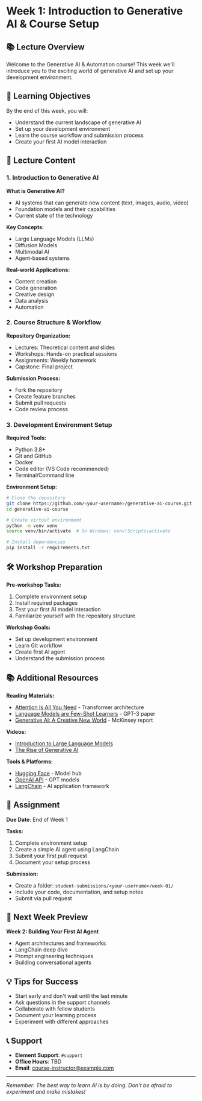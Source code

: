 # Week 1: Introduction to Generative AI & Course Setup

## 📚 Lecture Overview

Welcome to the Generative AI & Automation course! This week we'll introduce you to the exciting world of generative AI and set up your development environment.

## 🎯 Learning Objectives

By the end of this week, you will:

- Understand the current landscape of generative AI
- Set up your development environment
- Learn the course workflow and submission process
- Create your first AI model interaction

## 📖 Lecture Content

### 1. Introduction to Generative AI

**What is Generative AI?**

- AI systems that can generate new content (text, images, audio, video)
- Foundation models and their capabilities
- Current state of the technology

**Key Concepts:**

- Large Language Models (LLMs)
- Diffusion Models
- Multimodal AI
- Agent-based systems

**Real-world Applications:**

- Content creation
- Code generation
- Creative design
- Data analysis
- Automation

### 2. Course Structure & Workflow

**Repository Organization:**

- Lectures: Theoretical content and slides
- Workshops: Hands-on practical sessions
- Assignments: Weekly homework
- Capstone: Final project

**Submission Process:**

- Fork the repository
- Create feature branches
- Submit pull requests
- Code review process

### 3. Development Environment Setup

**Required Tools:**

- Python 3.8+
- Git and GitHub
- Docker
- Code editor (VS Code recommended)
- Terminal/Command line

**Environment Setup:**

```bash
# Clone the repository
git clone https://github.com/<your-username>/generative-ai-course.git
cd generative-ai-course

# Create virtual environment
python -m venv venv
source venv/bin/activate  # On Windows: venv\Scripts\activate

# Install dependencies
pip install -r requirements.txt
```

## 🛠️ Workshop Preparation

**Pre-workshop Tasks:**

1. Complete environment setup
2. Install required packages
3. Test your first AI model interaction
4. Familiarize yourself with the repository structure

**Workshop Goals:**

- Set up development environment
- Learn Git workflow
- Create first AI agent
- Understand the submission process

## 📚 Additional Resources

**Reading Materials:**

- [Attention Is All You Need](https://arxiv.org/abs/1706.03762) - Transformer architecture
- [Language Models are Few-Shot Learners](https://arxiv.org/abs/2005.14165) - GPT-3 paper
- [Generative AI: A Creative New World](https://www.mckinsey.com/capabilities/quantumblack/our-insights/the-state-of-ai-in-2023-generative-ais-breakout-year) - McKinsey report

**Videos:**

- [Introduction to Large Language Models](https://www.youtube.com/watch?v=zjkBMFhNj_g)
- [The Rise of Generative AI](https://www.youtube.com/watch?v=G2fqAlgmoPo)

**Tools & Platforms:**

- [Hugging Face](https://huggingface.co/) - Model hub
- [OpenAI API](https://openai.com/api/) - GPT models
- [LangChain](https://langchain.com/) - AI application framework

## 📝 Assignment

**Due Date**: End of Week 1

**Tasks:**

1. Complete environment setup
2. Create a simple AI agent using LangChain
3. Submit your first pull request
4. Document your setup process

**Submission:**

- Create a folder: `student-submissions/<your-username>/week-01/`
- Include your code, documentation, and setup notes
- Submit via pull request

## 🎯 Next Week Preview

**Week 2: Building Your First AI Agent**

- Agent architectures and frameworks
- LangChain deep dive
- Prompt engineering techniques
- Building conversational agents

## 💡 Tips for Success

- Start early and don't wait until the last minute
- Ask questions in the support channels
- Collaborate with fellow students
- Document your learning process
- Experiment with different approaches

## 📞 Support

- **Element Support**: `#support`
- **Office Hours**: TBD
- **Email**: course-instructor@example.com

---

_Remember: The best way to learn AI is by doing. Don't be afraid to experiment and make mistakes!_
